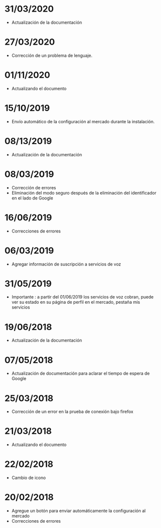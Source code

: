 # 31/03/2020

- Actualización de la documentación

# 27/03/2020

- Corrección de un problema de lenguaje.

# 01/11/2020

- Actualizando el documento

# 15/10/2019

- Envío automático de la configuración al mercado durante la instalación.

# 08/13/2019

- Actualización de la documentación

# 08/03/2019

- Corrección de errores
- Eliminación del modo seguro después de la eliminación del identificador en el lado de Google

# 16/06/2019

- Correcciones de errores

# 06/03/2019

- Agregar información de suscripción a servicios de voz

# 31/05/2019

- Importante : a partir del 01/06/2019 los servicios de voz cobran, puede ver su estado en su página de perfil en el mercado, pestaña mis servicios

# 19/06/2018

- Actualización de la documentación

# 07/05/2018

- Actualización de documentación para aclarar el tiempo de espera de Google

# 25/03/2018

- Corrección de un error en la prueba de conexión bajo firefox

# 21/03/2018

- Actualizando el documento

# 22/02/2018

- Cambio de icono

# 20/02/2018

- Agregue un botón para enviar automáticamente la configuración al mercado
- Correcciones de errores
